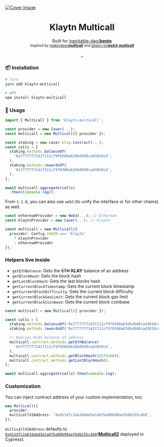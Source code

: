 [![Cover Image](https://raw.githubusercontent.com/junhoyeo/klaytn-multicall/main/docs/images/cover.jpg)](https://github.com/junhoyeo)

<h1 align="center">
  Klaytn Multicall
</h1>

<p align="center">
  Built for <a href="https://github.com/inevitable-dao/bento">inevitable-dao/<strong>bento</strong></a><br />
  <sub><i>Inspired by <a href="https://github.com/makerdao/multicall">makerdao/<strong>multicall</strong></a> and <a href="https://github.com/dopex-io/web3-multicall">dopex-io/<strong>web3-multicall</strong></a></i></sub>
</p>

<p align="center">
  <a aria-label="NPM version" href="https://www.npmjs.com/package/klaytn-multicall">
    <img alt="" src="https://img.shields.io/npm/v/klaytn-multicall.svg?style=for-the-badge&labelColor=000000">
  </a>
  <a aria-label="NPM bundle size" href="https://github.com/junhoyeo/klaytn-multicall/blob/main/LICENSE.md">
    <img alt="" src="https://img.shields.io/bundlephobia/minzip/klaytn-multicall.svg?style=for-the-badge&labelColor=000000">
  </a>
  <a aria-label="License" href="https://www.npmjs.com/package/klaytn-multicall">
    <img alt="" src="https://img.shields.io/npm/l/klaytn-multicall.svg?style=for-the-badge&labelColor=000000">
  </a>
</p>

### 📦 Installation

```bash
# Yarn
yarn add klaytn-multicall

# NPM
npm install klaytn-multicall
```

### 🚀 Usage

```ts
import { Multicall } from 'klaytn-multicall';

const provider = new Caver(...);
const multicall = new Multicall({ provider });

const staking = new caver.klay.Contract(...);
const calls = [
  staking.methods.balanceOf(
    '0x7777777141f111cf9f0308a63dbd9d0cad3010c4',
  ),
  staking.methods.rewardsOf(
    '0x7777777141f111cf9f0308a63dbd9d0cad3010c4',
  ),
];

await multicall.aggregate(calls)
  .then((console.log));
```

From `1.1.0`, you can also use `web3` (to unify the interface or for other chains) as well.

```ts
const ethereumProvider = new Web3(...); // Ethereum
const klaytnProvider = new Caver(...); // Klaytn

const multicall = new Multicall({
  provider: Config.CHAIN === 'klaytn'
    ? klaytnProvider
    : ethereumProvider
});
```

### Helpers live inside

- `getEthBalance`: Gets the ~~ETH~~ **KLAY** balance of an address
- `getBlockHash`: Gets the block hash
- `getLastBlockHash`: Gets the last blocks hash
- `getCurrentBlockTimestamp`: Gets the current block timestamp
- `getCurrentBlockDifficulty`: Gets the current block difficulty
- `getCurrentBlockGasLimit`: Gets the current block gas limit
- `getCurrentBlockCoinbase`: Gets the current block coinbase

```ts
const multicall = new Multicall({ provider });

const calls = [
  staking.methods.balanceOf('0x7777777141f111cf9f0308a63dbd9d0cad3010c4'),
  staking.methods.rewardsOf('0x7777777141f111cf9f0308a63dbd9d0cad3010c4'),

  // Queries KLAY balance of address
  multicall.contract.methods.getEthBalance(
    '0x7777777141f111cf9f0308a63dbd9d0cad3010c4',
  ),
  multicall.contract.methods.getBlockHash(103742609),
  multicall.contract.methods.getLastBlockHash(),
];

await multicall.aggregate(calls).then(console.log);
```

### Customization

You can inject contract address of your custom implementation, too:

```ts
new Multicall({
  provider,
  multicallV2Address: '0xd11dfc2ab34abd3e1abfba80b99aefbd6255c4b8',
});
```

`multicallV2Address` defaults to [`0xd11dfc2ab34abd3e1abfba80b99aefbd6255c4b8`](https://scope.klaytn.com/account/0xd11dfc2ab34abd3e1abfba80b99aefbd6255c4b8?tabId=contractCode)([**Multicall2**](https://github.com/makerdao/multicall/blob/master/src/Multicall2.sol) deployed in Cypress).
